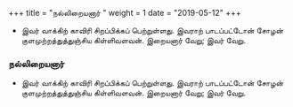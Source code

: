 ﻿+++
title = "நல்லிறையனார்  "
weight = 1
date = "2019-05-12"
+++


- இவர் வாக்கிற் காவிரி சிறப்பிக்கப் பெற்றுள்ளது. இவராற் பாடப்பட்டோன் சோழன் குளமுற்றத்துத்துஞ்சிய கிள்ளிவளவன். இறையனார் வேறு; இவர் வேறு. 
  
### நல்லிறையனார்  
- இவர் வாக்கிற் காவிரி சிறப்பிக்கப் பெற்றுள்ளது. இவராற் பாடப்பட்டோன் சோழன் குளமுற்றத்துத்துஞ்சிய கிள்ளிவளவன். இறையனார் வேறு; இவர் வேறு. 
